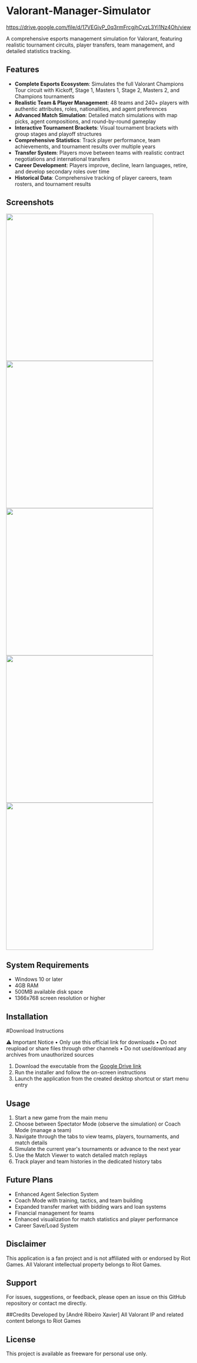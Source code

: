 # Valorant-Manager-Simulator
https://drive.google.com/file/d/17VEGivP_0q3rmFrcgjhCvzL3Yi1Nz4Oh/view

A comprehensive esports management simulation for Valorant, featuring realistic tournament circuits, player transfers, team management, and detailed statistics tracking.

## Features

- **Complete Esports Ecosystem**: Simulates the full Valorant Champions Tour circuit with Kickoff, Stage 1, Masters 1, Stage 2, Masters 2, and Champions tournaments
- **Realistic Team & Player Management**: 48 teams and 240+ players with authentic attributes, roles, nationalities, and agent preferences
- **Advanced Match Simulation**: Detailed match simulations with map picks, agent compositions, and round-by-round gameplay
- **Interactive Tournament Brackets**: Visual tournament brackets with group stages and playoff structures
- **Comprehensive Statistics**: Track player performance, team achievements, and tournament results over multiple years
- **Transfer System**: Players move between teams with realistic contract negotiations and international transfers
- **Career Development**: Players improve, decline, learn languages, retire, and develop secondary roles over time
- **Historical Data**: Comprehensive tracking of player careers, team rosters, and tournament results

## Screenshots
<img src="https://github.com/user-attachments/assets/01e67e7e-0763-4cec-9bfb-777239438f7b" width="400">
<img src="https://github.com/user-attachments/assets/2d4d562e-0883-44d2-8c48-ad23836f1f2c" width="400">
<img src="https://github.com/user-attachments/assets/55ec23b3-9c08-44cd-a4c2-024b5c9b0ccf" width="400">
<img src="https://github.com/user-attachments/assets/90981327-b644-43ec-9720-f9b35fb6955f" width="400">
<img src="https://github.com/user-attachments/assets/4ea74f0b-0d86-4f8f-a6b5-91676af12090" width="400">

## System Requirements

- Windows 10 or later
- 4GB RAM
- 500MB available disk space
- 1366x768 screen resolution or higher

## Installation
#Download Instructions

⚠️ Important Notice
• Only use this official link for downloads
• Do not reupload or share files through other channels
• Do not use/download any archives from unauthorized sources
1. Download the executable from the [Google Drive link](https://drive.google.com/file/d/17VEGivP_0q3rmFrcgjhCvzL3Yi1Nz4Oh/view)
2. Run the installer and follow the on-screen instructions
3. Launch the application from the created desktop shortcut or start menu entry

## Usage

1. Start a new game from the main menu
2. Choose between Spectator Mode (observe the simulation) or Coach Mode (manage a team)
3. Navigate through the tabs to view teams, players, tournaments, and match details
4. Simulate the current year's tournaments or advance to the next year
5. Use the Match Viewer to watch detailed match replays
6. Track player and team histories in the dedicated history tabs

## Future Plans
- Enhanced Agent Selection System
- Coach Mode with training, tactics, and team building
- Expanded transfer market with bidding wars and loan systems
- Financial management for teams
- Enhanced visualization for match statistics and player performance
- Career Save/Load System
  
## Disclaimer

This application is a fan project and is not affiliated with or endorsed by Riot Games. All Valorant intellectual property belongs to Riot Games.

## Support

For issues, suggestions, or feedback, please open an issue on this GitHub repository or contact me directly.

##Credits
Developed by [André Ribeiro Xavier]
All Valorant IP and related content belongs to Riot Games

## License

This project is available as freeware for personal use only.
